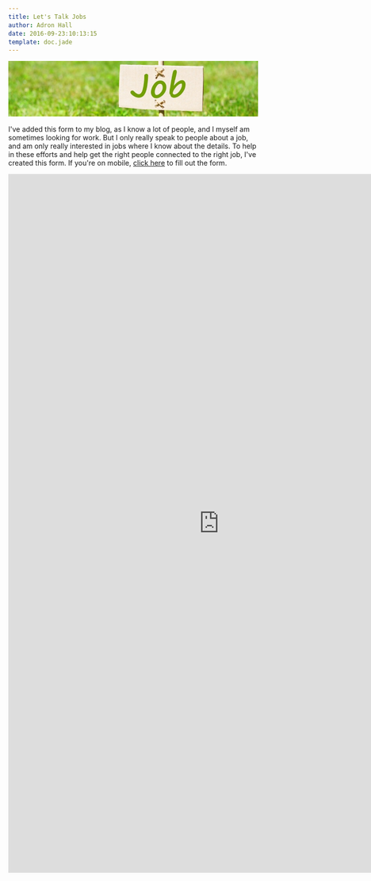 ```yaml
---
title: Let's Talk Jobs
author: Adron Hall
date: 2016-09-23:10:13:15
template: doc.jade
---
```

![Let's talk about a job?](job.png)

I've added this form to my blog, as I know a lot of people, and I myself am sometimes looking for work. But I only really speak to people about a job, and am only really interested in jobs where I know about the details. To help in these efforts and help get the right people connected to the right job, I've created this form. If you're on mobile, [click here](https://goo.gl/forms/SpzPr2U4V8gon8uh2) to fill out the form.

<iframe src="https://docs.google.com/forms/d/e/1FAIpQLSc_ankvTcXRa5CyUEPi8L1vEzJnskSEVdRznJoZKrZ_ogpObg/viewform?embedded=true" width="850" height="1410" frameborder="0" marginheight="0" marginwidth="0">Loading...</iframe>

